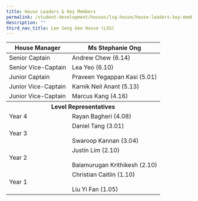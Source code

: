 ```yaml
---
title: House Leaders & Key Members
permalink: /student-development/houses/lsg-house/house-leaders-key-members/
description: ""
third_nav_title: Lee Seng Gee House (LSG)
---
```

<table>
<thead>
  <tr>
    <th>House Manager</th>
    <th>Ms Stephanie Ong</th>
  </tr>
</thead>
<tbody>
  <tr>
    <td>Senior Captain</td>
    <td>Andrew Chew (6.14)</td>
  </tr>
  <tr>
    <td>Senior Vice-Captain</td>
    <td>Lea Yeo (6.10)</td>
  </tr>
  <tr>
    <td>Junior Captain</td>
    <td>Praveen Yegappan Kasi (5.01)</td>
  </tr>
  <tr>
    <td>Junior Vice-Captain</td>
    <td>Karnik Neil Anant (5.13)</td>
  </tr>
  <tr>
    <td>Junior Vice-Captain</td>
    <td>Marcus Kang (4.16)</td>
  </tr>
  <tr>
    <th colspan="2">Level Representatives</th>
  </tr>
  <tr>
    <td>Year 4</td>
    <td>Rayan Bagheri (4.08)</td>
  </tr>
  <tr>
    <td>Year 3</td>
    <td>Daniel Tang (3.01)<br><br>Swaroop Kannan (3.04)</td>
  </tr>
  <tr>
    <td>Year 2</td>
    <td>Justin Lim (2.10)<br><br>Balamurugan Krithikesh (2.10)</td>
  </tr>
  <tr>
    <td>Year 1</td>
    <td>Christian Caitlin (1.10)<br><br>Liu Yi Fan (1.05)</td>
  </tr>
</tbody>
</table>